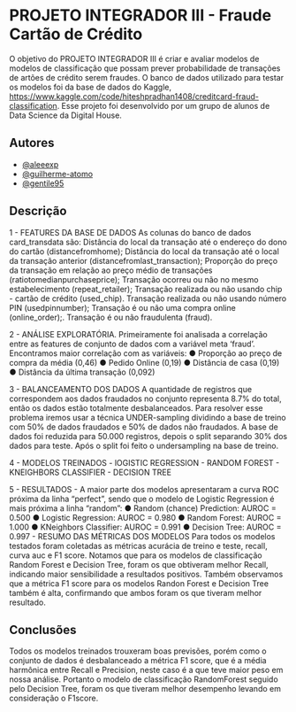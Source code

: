 
# PROJETO INTEGRADOR III - Fraude Cartão de Crédito

O objetivo do PROJETO INTEGRADOR III é criar e avaliar modelos de modelos de classificação que possam prever probabilidade de transações de artões de crédito serem fraudes.
O banco de dados utilizado para testar os modelos foi da base de dados do Kaggle, https://www.kaggle.com/code/hiteshpradhan1408/creditcard-fraud-classification.
Esse projeto foi desenvolvido por um grupo de alunos de Data Science da Digital House.


## Autores

- [@aleeexp](https://github.com/aleeexp)
- [@guilherme-atomo](https://github.com/guilherme-atomo)
- [@gentile95](https://github.com/gentile95)


## Descrição

   1 - FEATURES DA BASE DE DADOS
        As colunas do banco de dados card_transdata são:
        Distância do local da transação até o endereço do dono do cartão (distancefromhome);
        Distância do local da transação até o local da transação anterior (distancefromlast_transaction);
        Proporção do preço da transação em relação ao preço médio de transações (ratiotomedianpurchaseprice);
        Transação ocorreu ou não no mesmo estabelecimento (repeat_retailer);
        Transação realizada ou não usando chip - cartão de crédito (used_chip).
        Transação realizada ou não usando número PIN (usedpinnumber);
        Transação é ou não uma compra online (online_order);.
        Transação é ou não fraudulenta (fraud).

   2 - ANÁLISE EXPLORATÓRIA.
        Primeiramente foi analisada a correlação entre as features de conjunto de dados com a variável meta ‘fraud’.
        Encontramos maior correlação com as variáveis: 
            ● Proporção ao preço de compra da média (0,46)
            ● Pedido Online (0,19)
            ● Distância de casa (0,19)
            ● Distância da última transação (0,092)

   3 - BALANCEAMENTO DOS DADOS
        A quantidade de registros que correspondem aos dados fraudados no conjunto representa 8.7% do total, então os dados estão totalmente desbalanceados.
        Para resolver esse problema iremos usar a técnica UNDER-sampling dividindo a base de treino com 50% de dados fraudados e 50% de dados não fraudados.
        A base de dados foi reduzida para 50.000 registros, depois o split separando 30% dos dados para teste. Após o 
        split foi feito o undersampling na base de treino. 

   4 - MODELOS TREINADOS
        - lOGISTIC REGRESSION
        - RANDOM FOREST
        - KNEIGHBORS CLASSIFIER
        - DECISION TREE

   5 - RESULTADOS
        - A maior parte dos modelos apresentaram a curva ROC próxima da linha “perfect”, sendo que o modelo de Logistic Regression é mais próxima a linha “random”:
        ● Random (chance) Prediction: AUROC = 0.500
        ● Logistic Regression: AUROC = 0.980
        ● Random Forest: AUROC = 1.000
        ● KNeighbors Classifier: AUROC = 0.991
        ● Decision Tree: AUROC = 0.997
       - RESUMO DAS MÉTRICAS DOS MODELOS
        Para todos os modelos testados foram coletadas as métricas acurácia de treino e teste, recall, curva auc e F1 score. 
        Notamos que para os modelos de classificação Random Forest e Decision Tree, foram os que obtiveram melhor Recall, 
        indicando maior sensibilidade a resultados positivos.
        Também observamos que a métrica F1 score para os modelos Randon Forest e Decision Tree também é alta, confirmando que ambos foram os que tiveram melhor resultado.



## Conclusões
   Todos os modelos treinados trouxeram boas previsões, porém como o conjunto de dados é desbalanceado a métrica F1 score, que é a média harmônica entre Recall e Precision, neste caso é a que teve maior peso em nossa análise. 
    Portanto o modelo de classificação RandomForest seguido pelo Decision Tree, foram os que tiveram melhor desempenho levando em consideração o F1score.